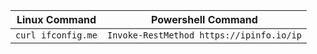 |Linux Command| Powershell Command|
|---|---|
|`curl ifconfig.me`|`Invoke-RestMethod https://ipinfo.io/ip`|
